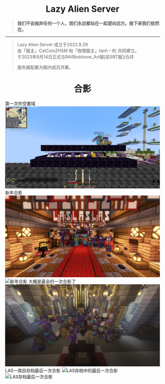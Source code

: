 # <center>**Lazy Alien Server**</center>
>  **我们不会抛弃任何一个人，我们永远都站在一起望向远方。接下来我们依然在。**
> 
---
> Lazy Alien Server 成立于2022.8.29  
> 由「服主」CatCoinZHSM 和「物理服主」tanh丶桁 共同建立。  
> 于2023年8月14日正式与RA(Redstone_Art服[前SBT服])合并
> 
> 服务器配置为服内成员共筹。
>
# <center>**合影**</center>
第一次炸空置域
![第一次炸空置域](img/第一次炸空置域.png)
新年合影
![合影](img/合影.png)
![新年合影](img/新年合影.png)
大概是最全的一次合影了  
![大概是最全的一次合影](img/大概是最全的一次合影了.jpg)
LAS一周目存档最后一次合影
![LAS存档中的最后一次合影](img/LAS存档中的最后一次合影.png)
![LAS存档最后一次合影](img/LAS存档最后一次合影.png)
